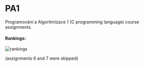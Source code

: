 # PA1
Programování a Algoritmizace 1 (C programming language) course assignments.

#### Rankings:
<img>![rankings](https://user-images.githubusercontent.com/47743251/224510283-7124cd84-69ff-45ef-9f5b-271c9ffc9973.png)
</img>

(assignments 6 and 7 were skipped)

